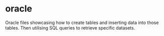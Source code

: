 # oracle

Oracle files showcasing how to create tables and inserting data into those tables. Then utilising SQL queries to retrieve specific datasets. 
